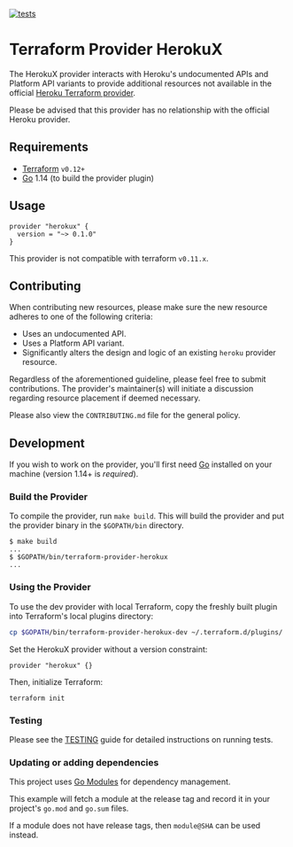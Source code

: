[![tests](https://github.com/davidji99/terraform-provider-herokux/actions/workflows/tests.yml/badge.svg)](https://github.com/davidji99/terraform-provider-herokux/actions/workflows/tests.yml)

# Terraform Provider HerokuX

The HerokuX provider interacts with Heroku's undocumented APIs and Platform API variants to provide additional resources
not available in the official [Heroku Terraform provider](https://github.com/heroku/terraform-provider-heroku).

Please be advised that this provider has no relationship with the official Heroku provider.

## Requirements

- [Terraform](https://www.terraform.io/downloads.html) `v0.12+`
- [Go](https://golang.org/doc/install) 1.14 (to build the provider plugin)

## Usage

```hcl
provider "herokux" {
  version = "~> 0.1.0"
}
```

This provider is not compatible with terraform `v0.11.x`.

## Contributing

When contributing new resources, please make sure the new resource adheres to one of the following criteria:

* Uses an undocumented API.
* Uses a Platform API variant.
* Significantly alters the design and logic of an existing `heroku` provider resource.

Regardless of the aforementioned guideline, please feel free to submit contributions. The provider's maintainer(s)
will initiate a discussion regarding resource placement if deemed necessary.

Please also view the `CONTRIBUTING.md` file for the general policy.

## Development

If you wish to work on the provider, you'll first need [Go](http://www.golang.org) installed on your machine (version 1.14+ is *required*).

### Build the Provider

To compile the provider, run `make build`. This will build the provider and put the provider binary in the `$GOPATH/bin` directory.

```shell script
$ make build
...
$ $GOPATH/bin/terraform-provider-herokux
...
```

### Using the Provider

To use the dev provider with local Terraform, copy the freshly built plugin into Terraform's local plugins directory:

```sh
cp $GOPATH/bin/terraform-provider-herokux-dev ~/.terraform.d/plugins/
```

Set the HerokuX provider without a version constraint:

```hcl
provider "herokux" {}
```

Then, initialize Terraform:

```shell script
terraform init
```

### Testing

Please see the [TESTING](TESTING.md) guide for detailed instructions on running tests.

### Updating or adding dependencies

This project uses [Go Modules](https://github.com/golang/go/wiki/Modules) for dependency management.

This example will fetch a module at the release tag and record it in your project's `go.mod` and `go.sum` files.

If a module does not have release tags, then `module@SHA` can be used instead.
